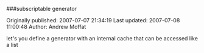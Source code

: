 ###subscriptable generator

Originally published: 2007-07-07 21:34:19
Last updated: 2007-07-08 11:00:48
Author: Andrew Moffat

let's you define a generator with an internal cache that can be accessed like a list